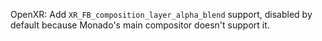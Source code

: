 OpenXR: Add `XR_FB_composition_layer_alpha_blend` support, disabled by
default because Monado's main compositor doesn't support it.
